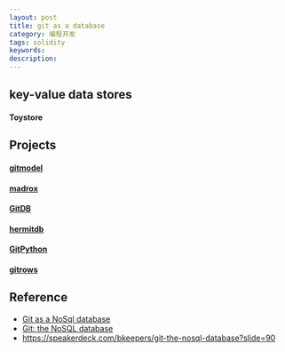 ```yaml
---
layout: post
title: git as a database
category: 编程开发
tags: solidity
keywords: 
description: 
---
```


## key-value data stores

#### Toystore


## Projects

#### [gitmodel](https://github.com/pauldowman/gitmodel)

#### [madrox](https://github.com/technoweenie/madrox)

#### [GitDB](https://github.com/gitpython-developers/gitdb)

#### [hermitdb](https://github.com/hermits-grove/hermitdb)

#### [GitPython](https://github.com/gitpython-developers/GitPython)

#### [gitrows](https://github.com/gitrows/gitrows)

## Reference

* [Git as a NoSql database](https://www.kenneth-truyers.net/2016/10/13/git-nosql-database/)
* [Git: the NoSQL database](https://opensoul.org/2011/09/01/git-the-nosql-database/)
* <https://speakerdeck.com/bkeepers/git-the-nosql-database?slide=90>